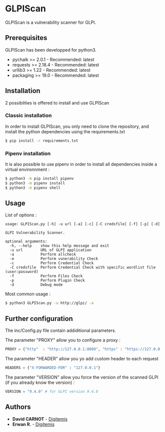 # GLPIScan

GLPIScan is a vulnerability scanner for GLPI.

## Prerequisites

GLPIScan has been developped for python3.

* pychalk >= 2.0.1 - Recommended: latest 
* requests >= 2.18.4 - Recommended: latest 
* urllib3 >= 1.22 - Recommended: latest 
* packaging >= 19.0 - Recommended: latest 

## Installation

2 possiblities is offered to install and use GLPIScan

### Classic installation
In order to install GLPIScan, you only need to clone the repository, and install the python dependencies using the requirements.txt

```bash
$ pip install -r requirements.txt
```

### Pipenv installation
It is also possible to use pipenv in order to install all dependencies inside a virtual environnment :
```bash
$ python3 -m pip install pipenv 
$ python3 -m pipenv install
$ python3 -m pipenv shell
```

## Usage

List of options :

```
usage: GLPIScan.py [-h] -u url [-a] [-c] [-C credsfile] [-f] [-p] [-d]

GLPI Vulnerability Scanner.

optional arguments:
  -h, --help    show this help message and exit
  -u url        URL of GLPI application
  -a            Perform allcheck
  -e            Perform vunerability Check
  -c            Perform Credential Check
  -C credsfile  Perform Credential Check with specific wordlist file (user:password)
  -f            Perform Files Check
  -p            Perform Plugin Check
  -d            Debug mode
```

Most common usage :

```bash
$ python3 GLPIScan.py -u http://glpi/ -a
```

## Further configuration

The inc/Config.py file contain addiditional parameters.

The parameter "PROXY" allow you to configure a proxy :
```python
PROXY = {"http"  : "http://127.0.0.1:8080", "https" : "https://127.0.0.1:8080"}
```

The parameter "HEADER" allow you yo add custom header to each request
```python
HEADERS = {"X-FORWARDED-FOR" : "127.0.0.1"}
```
The parameter "VERSION" allow you force the version of the scanned GLPI (if you already know the version) :
```python
VERSION = "9.4.0" # for GLPI version 9.4.0
```

## Authors

* **David CARNOT** - [Digitemis](https://www.digitemis.com/)
* **Erwan R.** - [Digitemis](https://www.digitemis.com/)
